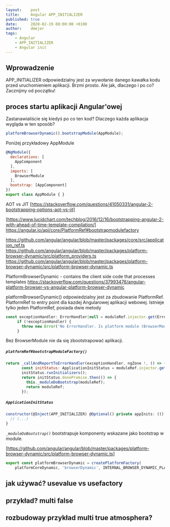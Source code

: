 ```yaml
---
layout:    post
title:     Angular APP_INITIALIZER
published: true
date:      2020-02-19 08:00:00 +0100
author:    dmejer
tags:
    - Angular
    - APP_INITIALIZER
    - Angular init
---
```


## Wprowadzenie
APP_INITIALIZER odpowiedzialny jest za wywołanie danego kawałka kodu przed uruchomieniem aplikacji. Brzmi prosto. Ale jak, dlaczego i po co? Zacznijmy od początku!

## proces startu aplikacji Angular'owej
Zastanawialiście się kiedyś po co ten kod? Dlaczego każda aplikacja wygląda w ten sposób?
``` js
platformBrowserDynamic().bootstrapModule(AppModule);
```
Poniżej przykładowy AppModule
``` js
@NgModule({
  declarations: [
    AppComponent
  ],
  imports: [
    BrowserModule
  ],
  bootstrap: [AppComponent]
})
export class AppModule { }
```

AOT vs JIT
[https://stackoverflow.com/questions/41050331/angular-2-bootstrapping-options-aot-vs-jit]

[https://www.lucidchart.com/techblog/2016/12/16/bootstrapping-angular-2-with-ahead-of-time-template-compilation/]
https://angular.io/api/core/PlatformRef#bootstrapmodulefactory

https://github.com/angular/angular/blob/master/packages/core/src/application_ref.ts
https://github.com/angular/angular/blob/master/packages/platform-browser-dynamic/src/platform_providers.ts
https://github.com/angular/angular/blob/master/packages/platform-browser-dynamic/src/platform-browser-dynamic.ts

PlatformBrowserDynamic - contains the client side code that processes templates
https://stackoverflow.com/questions/37993476/angular-platform-browser-vs-angular-platform-browser-dynamic


platformBrowserDynamic() odpowiedzialny jest za zbudowanie PlatformRef. PlatformRef to entry point dla kazdej Angularowej aplikacji webowej. Istnieje tylko jeden PlatformRef, posiada dwie metody

``` js
const exceptionHandler: ErrorHandler|null = moduleRef.injector.get(ErrorHandler, null);
     if (!exceptionHandler) {
       throw new Error('No ErrorHandler. Is platform module (BrowserModule) included?');
     }
```
Bez BrowserModule nie da się zbootstrapować aplikacji.

##### *`platformRef#bootstrapModuleFactory()`*
``` js
return _callAndReportToErrorHandler(exceptionHandler, ngZone !, () => {
       const initStatus: ApplicationInitStatus = moduleRef.injector.get(ApplicationInitStatus);
       initStatus.runInitializers();
       return initStatus.donePromise.then(() => {
         this._moduleDoBootstrap(moduleRef);
         return moduleRef;
       });
```

##### *`ApplicationInitStatus`*
``` js
constructor(@Inject(APP_INITIALIZER) @Optional() private appInits: (() => any)[]) {
  // (...)
}
```

 *`_moduleDoBootstrap()`* bootstrapuje komponenty wskazane jako bootstrap w module.


[https://github.com/angular/angular/blob/master/packages/platform-browser-dynamic/src/platform-browser-dynamic.ts]
```js
export const platformBrowserDynamic = createPlatformFactory(
    platformCoreDynamic, 'browserDynamic', INTERNAL_BROWSER_DYNAMIC_PLATFORM_PROVIDERS);

```


## jak używać? usevalue vs usefactory

## przykład? multi false

## rozbudoway przykład multi true atmosphera?
